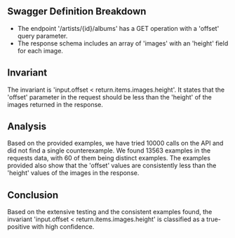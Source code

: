 ## Swagger Definition Breakdown
- The endpoint '/artists/{id}/albums' has a GET operation with a 'offset' query parameter.
- The response schema includes an array of 'images' with an 'height' field for each image.

## Invariant
The invariant is 'input.offset < return.items.images.height'. It states that the 'offset' parameter in the request should be less than the 'height' of the images returned in the response.

## Analysis
Based on the provided examples, we have tried 10000 calls on the API and did not find a single counterexample. We found 13563 examples in the requests data, with 60 of them being distinct examples. The examples provided also show that the 'offset' values are consistently less than the 'height' values of the images in the response.

## Conclusion
Based on the extensive testing and the consistent examples found, the invariant 'input.offset < return.items.images.height' is classified as a true-positive with high confidence.

